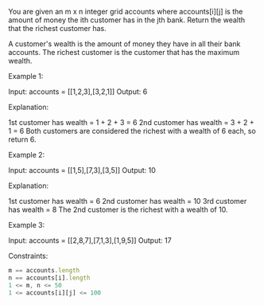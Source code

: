 You are given an m x n integer grid accounts where accounts[i][j] is the amount of money the i​​​​​​​​​​​th​​​​ customer has in the j​​​​​​​​​​​th​​​​ bank. Return the wealth that the richest customer has.

A customer's wealth is the amount of money they have in all their bank accounts. The richest customer is the customer that has the maximum wealth.

 

Example 1:

Input: accounts = [[1,2,3],[3,2,1]]
Output: 6

Explanation:

1st customer has wealth = 1 + 2 + 3 = 6
2nd customer has wealth = 3 + 2 + 1 = 6
Both customers are considered the richest with a wealth of 6 each, so return 6.


Example 2:

Input: accounts = [[1,5],[7,3],[3,5]]
Output: 10

Explanation: 

1st customer has wealth = 6
2nd customer has wealth = 10 
3rd customer has wealth = 8
The 2nd customer is the richest with a wealth of 10.


Example 3:

Input: accounts = [[2,8,7],[7,1,3],[1,9,5]]
Output: 17
 

Constraints:
```js
m == accounts.length
n == accounts[i].length
1 <= m, n <= 50
1 <= accounts[i][j] <= 100